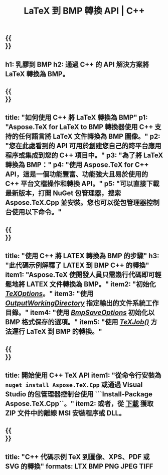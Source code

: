 ﻿---
translation: true
template: /_templates/_conversion-child-cpp.md
title: LaTeX 到 BMP 轉換 API | C++
description: LaTeX 到 BMP 的轉換功能。將此本地 C++ 庫集成到您的項目中，或使用跨平台應用程序將 LaTeX 轉換為 BMP。
keywords: latex to bmp api cpp, latex2bmp 集成 c++
url: /cpp/conversion/latex-to-bmp/
family: tex
platformtag: cpp
feature: conversion
informat: LATEX
outformat: BMP
otherformats: PNG JPEG TIFF PDF SVG XPS
---

{{<section banner>}}
---
h1: 乳膠到 BMP
h2: 通過 C++ 的 API 解決方案將 LaTeX 轉換為 BMP。
---

{{<section overview>}}
---
title: "如何使用 C++ 將 LaTeX 轉換為 BMP"
p1: "Aspose.TeX for LaTeX to BMP 轉換器使用 C++ 支持的任何語言將 LaTeX 文件轉換為 BMP 圖像。"
p2: "您在此處看到的 API 可用於創建您自己的跨平台應用程序或集成到您的 C++ 項目中。"
p3: "為了將 LaTeX 轉換為 BMP："
p4: "使用 Aspose.TeX for C++ API，這是一個功能豐富、功能強大且易於使用的 C++ 平台文檔操作和轉換 API。"
p5: "可以直接下載最新版本，打開 NuGet 包管理器，搜索 Aspose.TeX.Cpp 並安裝。您也可以從包管理器控制台使用以下命令。"
---

{{<section feature1>}}
---
title: "使用 C++ 將 LATEX 轉換為 BMP 的步驟"
h3: "此代碼示例解釋了 LATEX 到 BMP C++ 的轉換"
item1: "Aspose.TeX 使開發人員只需幾行代碼即可輕鬆地將 LATEX 文件轉換為 BMP。"
item2: "初始化 [*TeXOptions*](https://reference.aspose.com/tex/cpp/class/aspose.te_x.te_x_options)。"
item3: "使用 [*OutputWorkingDirectory*](https://reference.aspose.com/tex/cpp/class/aspose.te_x.te_x_options#aa4f4ea6dab7db5ba1b40800495f16f63) 指定輸出的文件系統工作目錄。"
item4: "使用 [*BmpSaveOptions*](https://reference.aspose.com/tex/cpp/class/aspose.te_x.presentation.image.bmp_save_options) 初始化以 BMP 格式保存的選項。"
item5: "使用 [*TeXJob()*](https://reference.aspose.com/tex/cpp/class/aspose.te_x.te_x_job) 方法運行 LaTeX 到 BMP 的轉換。"
---

{{<section feature2>}}
---
title: 開始使用 C++ TeX API
item1: "從命令行安裝為 ```nuget install Aspose.TeX.Cpp``` 或通過 Visual Studio 的包管理器控制台使用 ```Install-Package Aspose.TeX.Cpp``。"
item2: 或者，從 [下載](https://downloads.aspose.com/tex/cpp) 獲取 ZIP 文件中的離線 MSI 安裝程序或 DLL。
---

{{<section widget>}}
---
title: "C++ 代碼示例 TeX 到圖像、XPS、PDF 或 SVG 的轉換"
formats: LTX BMP PNG JPEG TIFF
---


